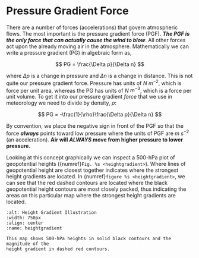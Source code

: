# Pressure Gradient Force

There are a number of forces (accelerations) that govern atmospheric
flows. The most important is the pressure gradient force (PGF). ***The PGF
is the only force that can actually cause the wind to blow***. All other
forces act upon the already moving air in the atmosphere. Mathematically
we can write a pressure gradient (PG) in algebraic form as,

$$
PG = \frac{\Delta p}{\Delta n}
$$

where $\Delta p$ is a change in pressure and $\Delta n$ is a change in distance.
This is not quite our pressure gradient force. Pressure has units of $N$
$m^{-2}$, which is force per unit area, whereas the PG has units of $N$
$m^{-3}$, which is a force per unit volume. To get it into our pressure
gradient *force* that we use in meteorology we need to divide by
density, $\rho$:

$$
PG = -\frac{1}{\rho}\frac{\Delta p}{\Delta n}
$$

By convention, we place the negative sign in front of the PGF so that
the force ***always*** points toward low pressure where the units of PGF
are $m$ $s^{-2}$ (an acceleration). **Air will *ALWAYS* move from higher
pressure to lower pressure.**

Looking at this concept graphically we can inspect a 500-hPa plot of geopotential
heights ({numref}`Fig. %s <heightgradient>`). Where lines of geopotential height are
closest together indicates where the strongest height gradients are located. In
{numref}`figure %s <heightgradient>`, we can see that the red dashed contours are located
where the black geopotential height contours are most closely packed, thus indicating the
areas on this particular map where the strongest height gradients are located.

```{figure} ../../images/height_gradient.png
:alt: Height Gradient Illustration
:width: 750px
:align: center
:name: heightgradient

This map shows 500-hPa heights in solid black contours and the magnitude of the
height gradient in dashed red contours.
```